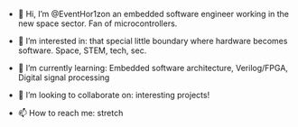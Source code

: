 - 👋 Hi, I’m @EventHor1zon an embedded software engineer working in the new space sector. Fan of microcontrollers.

- 👀 I’m interested in: that special little boundary where hardware becomes software. Space, STEM, tech, sec.

- 🌱 I’m currently learning: Embedded software architecture, Verilog/FPGA, Digital signal processing

- 💞️ I’m looking to collaborate on: interesting projects!

- 📫 How to reach me: stretch

<!---
EventHor1zon/EventHor1zon is a ✨ special ✨ repository because its `README.md` (this file) appears on your GitHub profile.
You can click the Preview link to take a look at your changes.
--->
